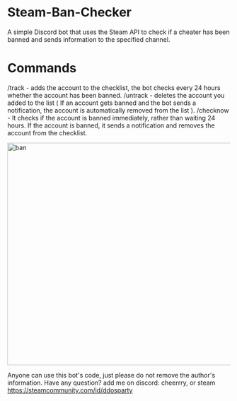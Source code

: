 # Steam-Ban-Checker
A simple Discord bot that uses the Steam API to check if a cheater has been banned and sends information to the specified channel.

# Commands

/track <steamprofile> - adds the account to the checklist, the bot checks every 24 hours whether the account has been banned.
/untrack <steamprofile> - deletes the account you added to the list ( If an account gets banned and the bot sends a notification, the account is automatically removed from the list ).
/checknow <steamprofile> - It checks if the account is banned immediately, rather than waiting 24 hours. If the account is banned, it sends a notification and removes the account from the checklist.

<img width="937" height="502" alt="ban" src="https://github.com/user-attachments/assets/ce0d0672-1b52-4f56-a643-09cc1f2deefc" />

Anyone can use this bot's code, just please do not remove the author's information. Have any question? add me on discord: cheerrry, or steam https://steamcommunity.com/id/ddosparty
